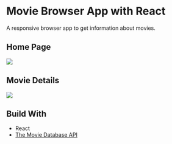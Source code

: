 # Movie Browser App with React
A responsive browser app to get information about movies.

## Home Page
![](movie-app_home-page.png)

## Movie Details
![](movie-app_movie-page.png)

## Build With
- React
- [The Movie Database API](https://developers.themoviedb.org/3/getting-started/introduction)